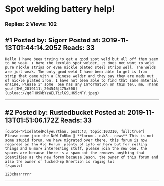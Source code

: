 # Spot welding battery help!

### Replies: 2 Views: 102

## \#1 Posted by: Sigorr Posted at: 2019-11-13T01:44:14.205Z Reads: 33

```
Hello I have been trying to get a good spot weld but all off them seem to be weak. I have the keenlab spot welder, It does not want to weld pure nickle strips or even nickle plated steel strips well. The welds are just weak. The only good weld I have been able to get is from strip that came with a Chinese welder and they say they are made out of nickle plated iron. I have not been able to find that same material online, Please if some  one has any information on this tell me. Thank you![IMG_20191111_204546|375x500](upload://qdFHU9bbYzWELTizlGSLHK5cNFY.jpeg)
```

---
## \#2 Posted by: Rustedbucket Posted at: 2019-11-13T01:51:06.172Z Reads: 33

```
[quote="PixelatedPolyeurthan, post:43, topic:103310, full:true"]
Please come join the NeW FoRUm @ **forum . esk8 . news** This is not some stupid forum, we have migrated over there. this forum is now regarded as the Old Forum. plenty of info on here but for selling things and & more interesting stuff, please join the new one. the spaces are because there is a spam bot the removes anything that identifies as the new forum because Jason, the owner of this forum and also the owner of fucked-up Enertion is raging lol
[/quote]

123charrrrrr
```

---
